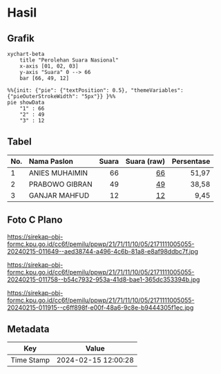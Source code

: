 # Hasil

## Grafik

```mermaid
xychart-beta
    title "Perolehan Suara Nasional"
    x-axis [01, 02, 03]
    y-axis "Suara" 0 --> 66
    bar [66, 49, 12]
```

```mermaid
%%{init: {"pie": {"textPosition": 0.5}, "themeVariables": {"pieOuterStrokeWidth": "5px"}} }%%
pie showData
    "1" : 66
    "2" : 49
    "3" : 12
```

## Tabel

| No. | Nama Paslon    | Suara | Suara (raw) | Persentase |
|:--- |:-------------- | -----:| -----------:| ----------:|
| 1   | ANIES MUHAIMIN | 66    | [66][p-1]   | 51,97      |
| 2   | PRABOWO GIBRAN | 49    | [49][p-2]   | 38,58      |
| 3   | GANJAR MAHFUD  | 12    | [12][p-3]   | 9,45       |


[p-1]: https://github.com/gigit-pemilu/pemilu-2024/blob/main/pilpres/hitung-suara/sub/21-kepulauan-riau/sub/71-kota-batam/sub/11-sagulung/sub/1005-sungai-langkai/sub/055-tps/sub/paslon-1.txt
[p-2]: https://github.com/gigit-pemilu/pemilu-2024/blob/main/pilpres/hitung-suara/sub/21-kepulauan-riau/sub/71-kota-batam/sub/11-sagulung/sub/1005-sungai-langkai/sub/055-tps/sub/paslon-2.txt
[p-3]: https://github.com/gigit-pemilu/pemilu-2024/blob/main/pilpres/hitung-suara/sub/21-kepulauan-riau/sub/71-kota-batam/sub/11-sagulung/sub/1005-sungai-langkai/sub/055-tps/sub/paslon-3.txt

## Foto C Plano

https://sirekap-obj-formc.kpu.go.id/cc6f/pemilu/ppwp/21/71/11/10/05/2171111005055-20240215-011649--aed38744-a496-4c6b-81a8-e8af98ddbc7f.jpg

https://sirekap-obj-formc.kpu.go.id/cc6f/pemilu/ppwp/21/71/11/10/05/2171111005055-20240215-011758--b54c7932-953a-41d8-bae1-365dc353394b.jpg

https://sirekap-obj-formc.kpu.go.id/cc6f/pemilu/ppwp/21/71/11/10/05/2171111005055-20240215-011915--c6ff898f-e00f-48a6-9c8e-b9444305f1ec.jpg


## Metadata

| Key        | Value               |
| ---------- | ------------------- |
| Time Stamp | 2024-02-15 12:00:28 |



